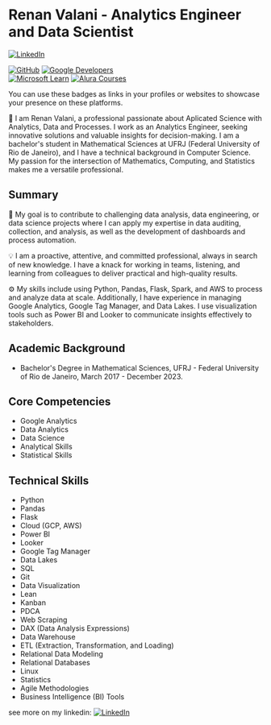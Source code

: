 # Renan Valani - Analytics Engineer and Data Scientist

[![LinkedIn](https://img.shields.io/badge/LinkedIn-renanvalani-blue?style=flat&logo=linkedin)](https://www.linkedin.com/in/renanvalani/)

[![GitHub](https://img.shields.io/badge/GitHub-revalani-black?style=flat&logo=github)](https://github.com/revalani)
[![Google Developers](https://img.shields.io/badge/Google%20Developers-revalani-black?style=flat&logo=google)](https://g.dev/revalani)  
[![Microsoft Learn](https://img.shields.io/badge/Microsoft%20Learn-renanvalani-blue?style=flat&logo=microsoft)](https://learn.microsoft.com/pt-br/users/renanvalani/)
[![Alura Courses](https://img.shields.io/badge/Alura%20Courses-renanvalani-blue?style=flat&logo=alura)](https://cursos.alura.com.br/user/renanvalani)

You can use these badges as links in your profiles or websites to showcase your presence on these platforms.

🚀 I am Renan Valani, a professional passionate about Aplicated Science with Analytics, Data and Processes. I work as an Analytics Engineer, seeking innovative solutions and valuable insights for decision-making. I am a bachelor's student in Mathematical Sciences at UFRJ (Federal University of Rio de Janeiro), and I have a technical background in Computer Science. My passion for the intersection of Mathematics, Computing, and Statistics makes me a versatile professional.

## Summary

💼 My goal is to contribute to challenging data analysis, data engineering, or data science projects where I can apply my expertise in data auditing, collection, and analysis, as well as the development of dashboards and process automation.

💡 I am a proactive, attentive, and committed professional, always in search of new knowledge. I have a knack for working in teams, listening, and learning from colleagues to deliver practical and high-quality results.

⚙️ My skills include using Python, Pandas, Flask, Spark, and AWS to process and analyze data at scale. Additionally, I have experience in managing Google Analytics, Google Tag Manager, and Data Lakes. I use visualization tools such as Power BI and Looker to communicate insights effectively to stakeholders.

## Academic Background

- Bachelor's Degree in Mathematical Sciences, UFRJ - Federal University of Rio de Janeiro, March 2017 - December 2023.

## Core Competencies

- Google Analytics
- Data Analytics
- Data Science
- Analytical Skills
- Statistical Skills

## Technical Skills

- Python
- Pandas
- Flask
- Cloud (GCP, AWS)
- Power BI
- Looker
- Google Tag Manager
- Data Lakes
- SQL
- Git
- Data Visualization
- Lean
- Kanban
- PDCA
- Web Scraping
- DAX (Data Analysis Expressions)
- Data Warehouse
- ETL (Extraction, Transformation, and Loading)
- Relational Data Modeling
- Relational Databases
- Linux
- Statistics
- Agile Methodologies
- Business Intelligence (BI) Tools

see more on my linkedin: [![LinkedIn](https://img.shields.io/badge/LinkedIn-renanvalani-blue?style=flat&logo=linkedin)](https://www.linkedin.com/in/renanvalani/)
